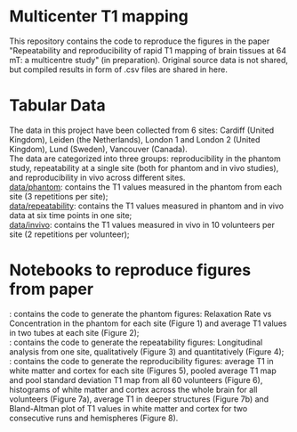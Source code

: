 # Multicenter T1 mapping

This repository contains the code to reproduce the figures in the paper "Repeatability and reproducibility of rapid T1 mapping of brain tissues at 64 mT: a multicentre study" (in preparation). Original source data is not shared, but compiled results in form of .csv files are shared in here.  


# Tabular Data 
The data in this project have been collected from 6 sites: Cardiff (United Kingdom), Leiden (the Netherlands), London 1 and London 2 (United Kingdom), Lund (Sweden), Vancouver (Canada).  
The data are categorized into three groups: reproducibility in the phantom study, repeatability at a single site (both for phantom and in vivo studies), and reproducibility in vivo across different sites.  
[data/phantom](data/phantom): contains the T1 values measured in the phantom from each site (3 repetitions per site);  
[data/repeatability](data/repeatability): contains the T1 values measured in phantom and in vivo data at six time points in one site;  
[data/invivo](data/invivo): contains the T1 values measured in vivo in 10 volunteers per site (2 repetitions per volunteer);  

# Notebooks to reproduce figures from paper

: contains the code to generate the phantom figures: Relaxation Rate vs Concentration in the phantom for each site (Figure 1) and average T1 values in two tubes at each site (Figure 2);  
: contains the code to generate the repeatability figures: Longitudinal analysis from one site, qualitatively (Figure 3) and quantitatively (Figure 4);  
: contains the code to generate the reproducibility figures: average T1 in white matter and cortex for each site (Figures 5), pooled average T1 map and pool standard deviation T1 map from all 60 volunteers (Figure 6), histograms of white matter and cortex across the whole brain for all volunteers (Figure 7a),  average T1 in deeper structures (Figure 7b) and Bland-Altman plot of T1 values in white matter and cortex for two consecutive runs and hemispheres (Figure 8).

